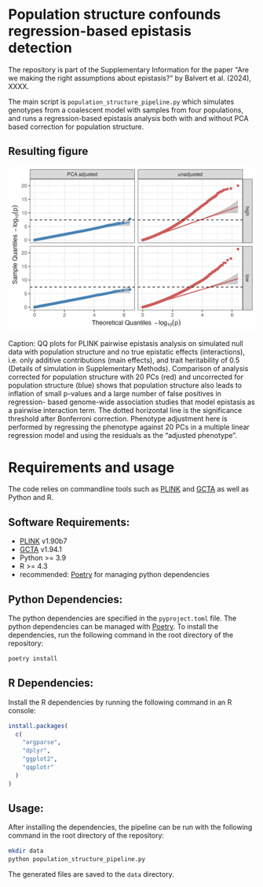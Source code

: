 # Population structure confounds regression-based epistasis detection

The repository is part of the Supplementary Information for the paper "Are we making the right assumptions about epistasis?" by Balvert et al. (2024), XXXX.

The main script is `population_structure_pipeline.py` which simulates genotypes from a coalescent model with samples from four populations, and runs a regression-based epistasis analysis both with and without PCA based correction for population structure.

## Resulting figure

![qqplot](qqplot_population_structure.png)

Caption: QQ plots for PLINK pairwise epistasis analysis on simulated null data with population structure and no true epistatic effects (interactions), i.e. only additive contributions (main effects), and trait heritability of 0.5 (Details of simulation in Supplementary Methods). Comparison of analysis corrected for population structure with 20 PCs (red) and uncorrected for population structure (blue) shows that population structure also leads to inflation of small p-values and a large number of false positives in regression- based genome-wide association studies that model epistasis as a pairwise interaction term. The dotted horizontal line is the significance threshold after Bonferroni correction. Phenotype adjustment here is performed by regressing the phenotype against 20 PCs in a multiple linear regression model and using the residuals as the “adjusted phenotype”. 

# Requirements and usage

The code relies on commandline tools such as [PLINK](https://www.cog-genomics.org/plink/) and [GCTA](https://yanglab.westlake.edu.cn/software/gcta/#Overview) as well as Python and R.

## Software Requirements:
- [PLINK](https://www.cog-genomics.org/plink/) v1.90b7 
- [GCTA](https://yanglab.westlake.edu.cn/software/gcta/#Overview)  v1.94.1
- Python >= 3.9
- R >= 4.3
- recommended: [Poetry](https://python-poetry.org/) for managing python dependencies

## Python Dependencies:
The python dependencies are specified in the `pyproject.toml` file. The python dependencies can be managed with [Poetry](https://python-poetry.org/). To install the dependencies, run the following command in the root directory of the repository:

```bash
poetry install
```
   
## R Dependencies:

Install the R dependencies by running the following command in an R console:

```R
install.packages(
  c(
    "argparse",
    "dplyr",
    "ggplot2",
    "qqplotr"
  )
)
```

## Usage:

After installing the dependencies, the pipeline can be run with the following command in the root directory of the repository:

```bash
mkdir data
python population_structure_pipeline.py
```

The generated files are saved to the `data` directory.
